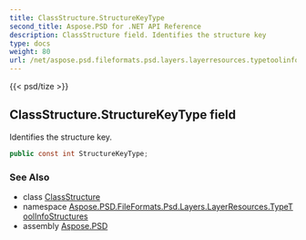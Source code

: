 ```yaml
---
title: ClassStructure.StructureKeyType
second_title: Aspose.PSD for .NET API Reference
description: ClassStructure field. Identifies the structure key
type: docs
weight: 80
url: /net/aspose.psd.fileformats.psd.layers.layerresources.typetoolinfostructures/classstructure/structurekeytype/
---
```

{{< psd/tize >}}
## ClassStructure.StructureKeyType field

Identifies the structure key.

```csharp
public const int StructureKeyType;
```

### See Also

* class [ClassStructure](../)
* namespace [Aspose.PSD.FileFormats.Psd.Layers.LayerResources.TypeToolInfoStructures](../../classstructure/)
* assembly [Aspose.PSD](../../../)



